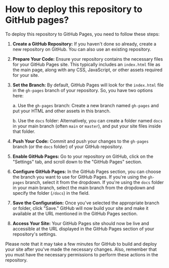 # How to deploy this repository to GitHub pages?

To deploy this repository to GitHub Pages, you need to follow these steps:

1. **Create a GitHub Repository:** If you haven't done so already, create a new repository on GitHub. You can also use an existing repository.

2. **Prepare Your Code:** Ensure your repository contains the necessary files for your GitHub Pages site. This typically includes an `index.html` file as the main page, along with any CSS, JavaScript, or other assets required for your site.

3. **Set the Branch:** By default, GitHub Pages will look for the `index.html` file in the `gh-pages` branch of your repository. So, you have two options here:

   a. Use the `gh-pages` branch: Create a new branch named `gh-pages` and put your HTML and other assets in this branch.

   b. Use the `docs` folder: Alternatively, you can create a folder named `docs` in your main branch (often `main` or `master`), and put your site files inside that folder.

4. **Push Your Code:** Commit and push your changes to the `gh-pages` branch (or the `docs` folder) of your GitHub repository.

5. **Enable GitHub Pages:** Go to your repository on GitHub, click on the "Settings" tab, and scroll down to the "GitHub Pages" section.

6. **Configure GitHub Pages:** In the GitHub Pages section, you can choose the branch you want to use for GitHub Pages. If you're using the `gh-pages` branch, select it from the dropdown. If you're using the `docs` folder in your main branch, select the main branch from the dropdown and specify the folder (`/docs`) in the field.

7. **Save the Configuration:** Once you've selected the appropriate branch or folder, click "Save." GitHub will now build your site and make it available at the URL mentioned in the GitHub Pages section.

8. **Access Your Site:** Your GitHub Pages site should now be live and accessible at the URL displayed in the GitHub Pages section of your repository's settings.

Please note that it may take a few minutes for GitHub to build and deploy your site after you've made the necessary changes. Also, remember that you must have the necessary permissions to perform these actions in the repository.
